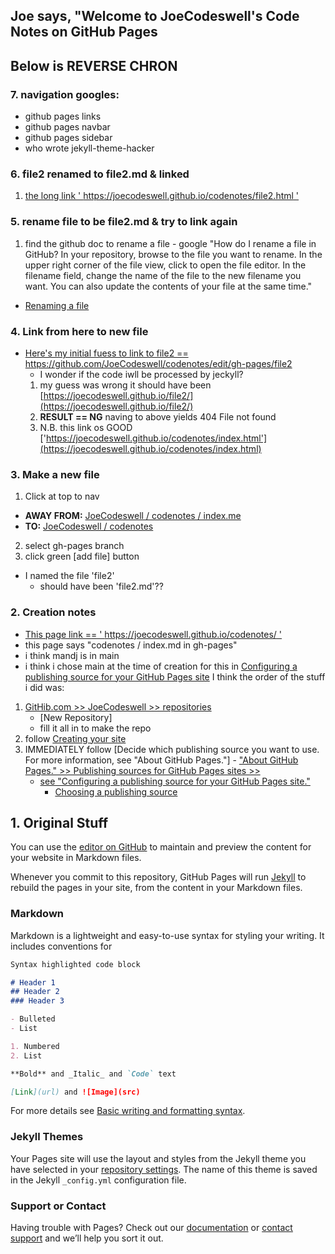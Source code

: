 ## Joe says, "Welcome to JoeCodeswell's  Code Notes on GitHub Pages

## Below is REVERSE CHRON

### 7. navigation googles: 
- github pages links
- github pages navbar
- github pages sidebar
- who wrote jekyll-theme-hacker


### 6. file2 renamed to file2.md & linked
1. [the long link ' https://joecodeswell.github.io/codenotes/file2.html '](https://joecodeswell.github.io/codenotes/file2.html)

### 5. rename file to be file2.md & try to link again
1. find the github doc to rename a file - google
"How do I rename a file in GitHub?
In your repository, browse to the file you want to rename. In the upper right corner of the file view, click to open the file editor. In the filename field, change the name of the file to the new filename you want. You can also update the contents of your file at the same time." 
  - [Renaming a file](https://docs.github.com/en/repositories/working-with-files/managing-files/renaming-a-file)

### 4. Link from here to new file 
- [Here's my initial fuess to link to file2 == https://github.com/JoeCodeswell/codenotes/edit/gh-pages/file2 ](https://github.com/JoeCodeswell/codenotes/edit/gh-pages/file2)
  - I wonder if the code iwll be processed by jeckyll?
  1. my guess was wrong it should have been [https://joecodeswell.github.io/file2/](https://joecodeswell.github.io/file2/)
  2. **RESULT == NG**  naving to above yields 404  File not found
  3. N.B. this link os GOOD ['https://joecodeswell.github.io/codenotes/index.html'](https://joecodeswell.github.io/codenotes/index.html)

### 3. Make a new file
1. Click at top to nav 
  - **AWAY FROM:** [JoeCodeswell / codenotes / index.me](https://github.com/JoeCodeswell/codenotes/edit/gh-pages/index.md)
  - **TO:**        [JoeCodeswell / codenotes](https://github.com/JoeCodeswell/codenotes/tree/gh-pages)
2. select gh-pages branch
3. click green [add file] button
  - I named the file 'file2'
    - should have been 'file2.md'?? 

### 2. Creation notes
- [This page link == ' https://joecodeswell.github.io/codenotes/ '](https://joecodeswell.github.io/codenotes/)
- this page says "codenotes / index.md in gh-pages"
- i think mandj is in main 
- i think i chose main at the time of creation for this in [Configuring a publishing source for your GitHub Pages site](https://docs.github.com/en/pages/getting-started-with-github-pages/configuring-a-publishing-source-for-your-github-pages-site)
I think the order of the stuff i did was:
1. [GitHib.com >> JoeCodeswell >> repositories](https://github.com/JoeCodeswell?tab=repositories)  
    - [New Repository]
    - fill it all in to make the repo
2. follow [Creating your site](https://docs.github.com/en/pages/getting-started-with-github-pages/creating-a-github-pages-site#creating-your-site)
  1. IMMEDIATELY follow [Decide which publishing source you want to use. For more information, see "About GitHub Pages."]
    - ["About GitHub Pages." >> Publishing sources for GitHub Pages sites >> ](https://docs.github.com/en/pages/getting-started-with-github-pages/about-github-pages#publishing-sources-for-github-pages-sites)
      - [see "Configuring a publishing source for your GitHub Pages site."](https://docs.github.com/en/pages/getting-started-with-github-pages/configuring-a-publishing-source-for-your-github-pages-site)
        - [Choosing a publishing source](https://docs.github.com/en/pages/getting-started-with-github-pages/configuring-a-publishing-source-for-your-github-pages-site#choosing-a-publishing-source)


## 1. Original Stuff
You can use the [editor on GitHub](https://github.com/JoeCodeswell/codenotes/edit/gh-pages/index.md) to maintain and preview the content for your website in Markdown files.

Whenever you commit to this repository, GitHub Pages will run [Jekyll](https://jekyllrb.com/) to rebuild the pages in your site, from the content in your Markdown files.

### Markdown

Markdown is a lightweight and easy-to-use syntax for styling your writing. It includes conventions for

```markdown
Syntax highlighted code block

# Header 1
## Header 2
### Header 3

- Bulleted
- List

1. Numbered
2. List

**Bold** and _Italic_ and `Code` text

[Link](url) and ![Image](src)
```

For more details see [Basic writing and formatting syntax](https://docs.github.com/en/github/writing-on-github/getting-started-with-writing-and-formatting-on-github/basic-writing-and-formatting-syntax).

### Jekyll Themes

Your Pages site will use the layout and styles from the Jekyll theme you have selected in your [repository settings](https://github.com/JoeCodeswell/codenotes/settings/pages). The name of this theme is saved in the Jekyll `_config.yml` configuration file.

### Support or Contact

Having trouble with Pages? Check out our [documentation](https://docs.github.com/categories/github-pages-basics/) or [contact support](https://support.github.com/contact) and we’ll help you sort it out.
